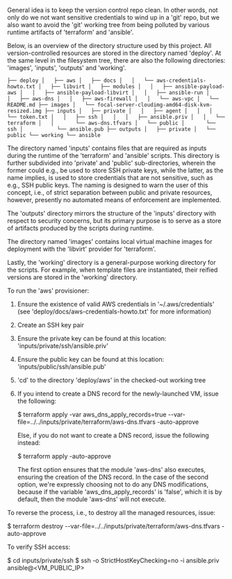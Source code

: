 General idea is to keep the version control repo clean. In other words, not only do we not
want sensitive credentials to wind up in a 'git' repo, but we also want to avoid the 'git'
working tree from being polluted by various runtime artifacts of 'terraform' and 'ansible'.

Below, is an overview of the directory structure used by this project. All version-controlled
resources are stored in the directory named 'deploy'. At the same level in the filesystem
tree, there are also the following directories: 'images', 'inputs', 'outputs' and 'working'.

`
├── deploy
│   ├── aws
│   ├── docs
│   │   └── aws-credentials-howto.txt
│   ├── libvirt
│   ├── modules
│   │   ├── ansible-payload-aws
│   │   ├── ansible-payload-libvirt
│   │   ├── ansible-run
│   │   ├── aws-dns
│   │   ├── aws-firewall
│   │   └── aws-vpc
│   └── README.md
├── images
│   └── focal-server-cloudimg-amd64-disk-kvm-resized.img
├── inputs
│   ├── private
│   │   ├── agent
│   │   │   └── token.txt
│   │   ├── ssh
│   │   │   ├── ansible.priv
│   │   └── terraform
│   │       └── aws-dns.tfvars
│   └── public
│       └── ssh
│           └── ansible.pub
├── outputs
│   ├── private
│   └── public
└── working
    └── ansible
`

The directory named 'inputs' contains files that are required as inputs during the runtime of the
'terraform' and 'ansible' scripts. This directory is further subdivided into 'private' and 'public'
sub-directories, wherein the former could e.g., be used to store SSH private keys, while the latter,
as the name implies, is used to store credentials that are not sensitive, such as e.g., SSH public
keys. The naming is designed to warn the user of this concept, i.e., of strict separation between
public and private resources, however, presently no automated means of enforcement are implemented.

The 'outputs' directory mirrors the structure of the 'inputs' directory with respect to security
concerns, but its primary purpose is to serve as a store of artifacts produced by the scripts
during runtime.

The directory named 'images' contains local virtual machine images for deployment with the 'libvirt'
provider for 'terraform'.

Lastly, the 'working' directory is a general-purpose working directory for the scripts. For example,
when template files are instantiated, their reified versions are stored in the 'working' directory.


To run the 'aws' provisioner:

1) Ensure the existence of valid AWS credentials in '~/.aws/credentials'
   (see 'deploy/docs/aws-credentials-howto.txt' for more information)

2) Create an SSH key pair
3) Ensure the private key can be found at this location: 'inputs/private/ssh/ansible.priv'
4) Ensure the public key can be found at this location: 'inputs/public/ssh/ansible.pub'

5) 'cd' to the directory 'deploy/aws' in the checked-out working tree

6) If you intend to create a DNS record for the newly-launched VM, issue the following:

   $ terraform apply -var aws_dns_apply_records=true --var-file=../../inputs/private/terraform/aws-dns.tfvars -auto-approve

   Else, if you do not want to create a DNS record, issue the following instead:
   
   $ terraform apply -auto-approve

   The first option ensures that the module 'aws-dns' also executes, ensuring the creation
   of the DNS record. In the case of the second option, we're expressly choosing not to do
   any DNS modifications, because if the variable 'aws_dns_apply_records' is 'false', which
   it is by default, then the module 'aws-dns' will not execute.


To reverse the process, i.e., to destroy all the managed resources, issue:

$ terraform destroy --var-file=../../inputs/private/terraform/aws-dns.tfvars -auto-approve


To verify SSH access:

$ cd inputs/private/ssh
$ ssh -o StrictHostKeyChecking=no -i ansible.priv ansible@<VM_PUBLIC_IP>









